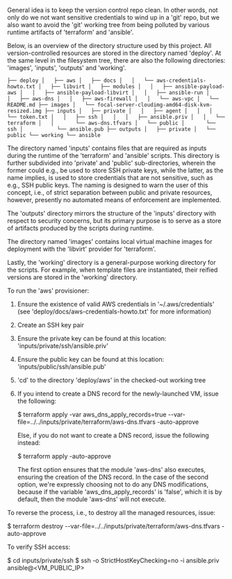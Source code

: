 General idea is to keep the version control repo clean. In other words, not only do we not
want sensitive credentials to wind up in a 'git' repo, but we also want to avoid the 'git'
working tree from being polluted by various runtime artifacts of 'terraform' and 'ansible'.

Below, is an overview of the directory structure used by this project. All version-controlled
resources are stored in the directory named 'deploy'. At the same level in the filesystem
tree, there are also the following directories: 'images', 'inputs', 'outputs' and 'working'.

`
├── deploy
│   ├── aws
│   ├── docs
│   │   └── aws-credentials-howto.txt
│   ├── libvirt
│   ├── modules
│   │   ├── ansible-payload-aws
│   │   ├── ansible-payload-libvirt
│   │   ├── ansible-run
│   │   ├── aws-dns
│   │   ├── aws-firewall
│   │   └── aws-vpc
│   └── README.md
├── images
│   └── focal-server-cloudimg-amd64-disk-kvm-resized.img
├── inputs
│   ├── private
│   │   ├── agent
│   │   │   └── token.txt
│   │   ├── ssh
│   │   │   ├── ansible.priv
│   │   └── terraform
│   │       └── aws-dns.tfvars
│   └── public
│       └── ssh
│           └── ansible.pub
├── outputs
│   ├── private
│   └── public
└── working
    └── ansible
`

The directory named 'inputs' contains files that are required as inputs during the runtime of the
'terraform' and 'ansible' scripts. This directory is further subdivided into 'private' and 'public'
sub-directories, wherein the former could e.g., be used to store SSH private keys, while the latter,
as the name implies, is used to store credentials that are not sensitive, such as e.g., SSH public
keys. The naming is designed to warn the user of this concept, i.e., of strict separation between
public and private resources, however, presently no automated means of enforcement are implemented.

The 'outputs' directory mirrors the structure of the 'inputs' directory with respect to security
concerns, but its primary purpose is to serve as a store of artifacts produced by the scripts
during runtime.

The directory named 'images' contains local virtual machine images for deployment with the 'libvirt'
provider for 'terraform'.

Lastly, the 'working' directory is a general-purpose working directory for the scripts. For example,
when template files are instantiated, their reified versions are stored in the 'working' directory.


To run the 'aws' provisioner:

1) Ensure the existence of valid AWS credentials in '~/.aws/credentials'
   (see 'deploy/docs/aws-credentials-howto.txt' for more information)

2) Create an SSH key pair
3) Ensure the private key can be found at this location: 'inputs/private/ssh/ansible.priv'
4) Ensure the public key can be found at this location: 'inputs/public/ssh/ansible.pub'

5) 'cd' to the directory 'deploy/aws' in the checked-out working tree

6) If you intend to create a DNS record for the newly-launched VM, issue the following:

   $ terraform apply -var aws_dns_apply_records=true --var-file=../../inputs/private/terraform/aws-dns.tfvars -auto-approve

   Else, if you do not want to create a DNS record, issue the following instead:
   
   $ terraform apply -auto-approve

   The first option ensures that the module 'aws-dns' also executes, ensuring the creation
   of the DNS record. In the case of the second option, we're expressly choosing not to do
   any DNS modifications, because if the variable 'aws_dns_apply_records' is 'false', which
   it is by default, then the module 'aws-dns' will not execute.


To reverse the process, i.e., to destroy all the managed resources, issue:

$ terraform destroy --var-file=../../inputs/private/terraform/aws-dns.tfvars -auto-approve


To verify SSH access:

$ cd inputs/private/ssh
$ ssh -o StrictHostKeyChecking=no -i ansible.priv ansible@<VM_PUBLIC_IP>









